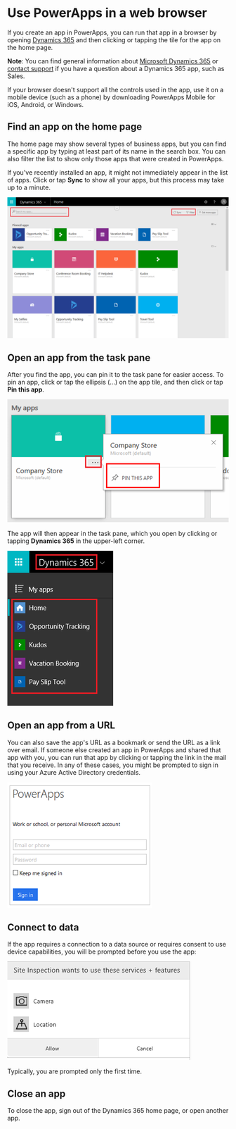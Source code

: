 <properties
    pageTitle="Use apps in a web browser | Microsoft PowerApps"
    description="Walkthrough of how to use apps in the web browser"
    services=""
    suite="powerapps"
    documentationCenter="na"
    authors="linhtranms"
    manager="anneta"
    editor=""
    tags=""
 />
<tags
    ms.service="powerapps"
    ms.devlang="na"
    ms.topic="article"
    ms.tgt_pltfrm="na"
    ms.workload="na"
    ms.date="02/01/2017"
    ms.author="litran"/>

# Use PowerApps in a web browser #
If you create an app in PowerApps, you can run that app in a browser by opening [Dynamics 365](https://home.dynamics.com) and then clicking or tapping the tile for the app on the home page.

**Note**: You can find general information about [Microsoft Dynamics 365](https://docs.microsoft.com/en-us/dynamics365/) or [contact support](https://www.microsoft.com/en-us/dynamics365/contact-us) if you have a question about a Dynamics 365 app, such as Sales.

If your browser doesn't support all the controls used in the app, use it on a mobile device (such as a phone) by downloading PowerApps Mobile for iOS, Android, or Windows.

## Find an app on the home page ##
The home page may show several types of business apps, but you can find a specific app by typing at least part of its name in the search box. You can also filter the list to show only those apps that were created in PowerApps.

If you've recently installed an app, it might not immediately appear in the list of apps. Click or tap **Sync** to show all your apps, but this process may take up to a minute.

![](./media/run-app-browser/dynamics-365-home.png)

## Open an app from the task pane ##
After you find the app, you can pin it to the task pane for easier access. To pin an app, click or tap the ellipsis (...) on the app tile, and then click or tap **Pin this app**.

![](./media/run-app-browser/homepage-pin.png)

The app will then appear in the task pane, which you open by clicking or tapping **Dynamics 365** in the upper-left corner.

![](./media/run-app-browser/taskpane.png)

## Open an app from a URL ##
You can also save the app's URL as a bookmark or send the URL as a link over email. If someone else created an app in PowerApps and shared that app with you, you can run that app by clicking or tapping the link in the mail that you receive. In any of these cases, you might be prompted to sign in using your Azure Active Directory credentials.

![](./media/run-app-browser/web-login.png)

## Connect to data ##
If the app requires a connection to a data source or requires consent to use device capabilities, you will be prompted before you use the app:  

![Connection](./media/run-app-browser/app-connection.png)

Typically, you are prompted only the first time.

## Close an app ##
To close the app, sign out of the Dynamics 365 home page, or open another app.
